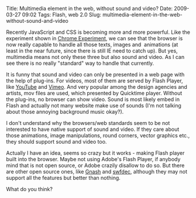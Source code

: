 Title: Multimedia element in the web, without sound and video?
Date: 2009-03-27 09:02
Tags: Flash, web 2.0
Slug: multimedia-element-in-the-web-without-sound-and-video

Recently JavaScript and CSS is becoming more and more powerful. Like the
experiment shown in [Chrome Experiment][], we can see that the browser
is now really capable to handle all those texts, images and  animations
(at least in the near future, since there is still IE need to catch up).
But yes, multimedia means not only these three but also sound and video.
As I can see there is no really "standard" way to handle that currently.

It is funny that sound and video can only be presented in a web page
with the help of plug-ins. For videos, most of them are served by Flash
Player, like [YouTube][] and [Vimeo][]. And very popular among the
design agencies and artists, mov files are used, which presented by
Quicktime player. Without the plug-ins, no browser can show video. Sound
is most likely embed in Flash and actually not many website make use of
sounds (I'm not talking about those annoying background music okay?).

I don't understand why the browsers/web standards seem to be not
interested to have native support of sound and video. If they care about
those animations, image manipulations, round corners, vector graphics
etc., they should support sound and video too.

Actually I have an idea, seems so crazy but it works - making Flash
player built into the browser. Maybe not using Adobe's Flash Player, if
anybody mind that is not open source, or Adobe crazily disallow to do
so. But there are other open source ones, like [Gnash][] and [swfdec][],
although they may not support all the features but better than nothing.

What do you think?

  [Chrome Experiment]: http://www.chromeexperiments.com/
  [YouTube]: http://youtube.com
  [Vimeo]: http://vimeo.com
  [Gnash]: http://www.gnashdev.org/
  [swfdec]: http://swfdec.freedesktop.org/wiki/

